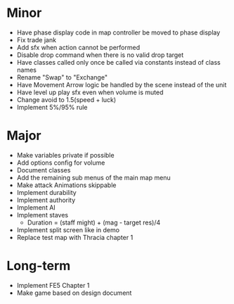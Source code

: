 # Minor
* Have phase display code in map controller be moved to phase display
* Fix trade jank
* Add sfx when action cannot be performed
* Disable drop command when there is no valid drop target
* Have classes called only once be called via constants instead of class names
* Rename "Swap" to "Exchange"
* Have Movement Arrow logic be handled by the scene instead of the unit
* Have level up play sfx even when volume is muted
* Change avoid to 1.5(speed + luck)
* Implement 5%/95% rule

# Major
* Make variables private if possible
* Add options config for volume
* Document classes
* Add the remaining sub menus of the main map menu
* Make attack Animations skippable
* Implement durability
* Implement authority
* Implement AI
* Implement staves
	* Duration = (staff might) + (mag - target res)/4
* Implement split screen like in demo
* Replace test map with Thracia chapter 1

# Long-term
* Implement FE5 Chapter 1
* Make game based on design document
